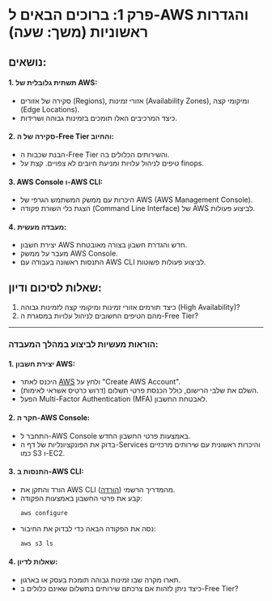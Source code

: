 
# פרק 1: ברוכים הבאים ל-AWS והגדרות ראשוניות (משך: שעה)

## נושאים:

#### 1. **תשתית גלובלית של AWS:**  
   - סקירה של אזורים (Regions), אזורי זמינות (Availability Zones), ומיקומי קצה (Edge Locations).  
   - כיצד המרכיבים האלו תומכים בזמינות גבוהה ושרידות.

#### 2. **סקירה של ה-Free Tier והחיוב:**  
   - הבנת שכבות ה-Free Tier והשירותים הכלולים בה.  
   - טיפים לניהול עלויות ומניעת חיובים לא צפויים. קצת על finops.

#### 3. **AWS Console ו-AWS CLI:**  
   - היכרות עם ממשק המשתמש הגרפי של AWS (AWS Management Console).  
   - הצגת כלי השורת פקודה (Command Line Interface) של AWS לביצוע פעולות.

#### 4. **מעבדה מעשית:**  
   - יצירת חשבון AWS חדש והגדרת חשבון בצורה מאובטחת.  
   - מעבר על ממשק AWS Console.  
   - התנסות ראשונה בעבודה עם AWS CLI לביצוע פעולות פשוטות.

## שאלות לסיכום ודיון:

1. כיצד תורמים אזורי זמינות ומיקומי קצה לזמינות גבוהה (High Availability)?  
2. מהם הטיפים החשובים לניהול עלויות במסגרת ה-Free Tier?  

---

### **הוראות מעשיות לביצוע במהלך המעבדה:**  

#### 1. יצירת חשבון AWS:  
   - היכנס לאתר [AWS](https://aws.amazon.com) ולחץ על "Create  AWS Account".  
   - השלם את שלבי הרישום, כולל הכנסת פרטי תשלום (דרוש כרטיס אשראי לאימות).  
   - הפעל Multi-Factor Authentication (MFA) לאבטחת החשבון.

#### 2. חקר ה-AWS Console:  
   - התחבר ל-AWS Console באמצעות פרטי החשבון החדש.  
   - בדוק את הפונקציונליות של דף ה-Services והיכרות ראשונית עם שירותים מרכזיים כמו S3 ו-EC2.

#### 3. התנסות ב-AWS CLI:  
   - הורד והתקן את AWS CLI מהמדריך הרשמי ([הורדה](https://docs.aws.amazon.com/cli/latest/userguide/install-cliv2.html)).  
   - קבע את פרטי החשבון באמצעות הפקודה:  
     ```bash
     aws configure
     ```  
   - נסה את הפקודה הבאה כדי לבדוק את החיבור:  
     ```bash
     aws s3 ls
     ```  

#### 4. שאלות לדיון:
   - תארו מקרה שבו זמינות גבוהה תומכת בעסק או בארגון.  
   - כיצד ניתן לזהות אם צרכתם שירותים בתשלום שאינם כלולים ב-Free Tier?  
